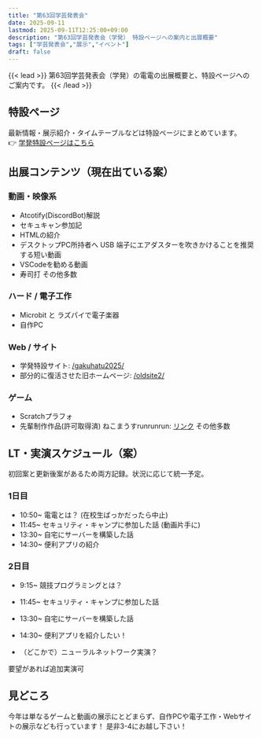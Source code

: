 ```yaml
---
title: "第63回学芸発表会"
date: 2025-09-11
lastmod: 2025-09-11T12:25:00+09:00
description: "第63回学芸発表会（学発） 特設ページへの案内と出展概要"
tags: ["学芸発表会","展示","イベント"]
draft: false
---
```


{{< lead >}}
第63回学芸発表会（学発）の電電の出展概要と、特設ページへのご案内です。
{{< /lead >}}

## 特設ページ
最新情報・展示紹介・タイムテーブルなどは特設ページにまとめています。<br>
👉 <a href="/gakuhatu2025/" target="_blank" rel="noopener">学発特設ページはこちら</a><br>

## 出展コンテンツ（現在出ている案）

### 動画・映像系
 - Atcotify(DiscordBot)解説
 - セキュキャン参加記
 - HTMLの紹介
 - デスクトップPC所持者へ USB 端子にエアダスターを吹きかけることを推奨する短い動画
 - VSCodeを勧める動画
 - 寿司打
 その他多数

### ハード / 電子工作
 - Microbit と ラズパイで電子楽器
 - 自作PC

### Web / サイト
 - 学発特設サイト: <a href="/gakuhatu2025/" target="_blank" rel="noopener">/gakuhatu2025/</a>
 - 部分的に復活させた旧ホームページ: <a href="/oldsite2/" target="_blank" rel="noopener">/oldsite2/</a>

### ゲーム
 - Scratchプラフォ
 - 先輩制作作品(許可取得済) ねこまうすrunrunrun: <a href="https://toincomputerassociation.github.io/ToinFes2025/nekomouth2.html" target="_blank" rel="noopener">リンク</a>
 その他多数

## LT・実演スケジュール（案）
初回案と更新後案があるため両方記録。状況に応じて統一予定。

### 1日目
- 10:50~ 電電とは？ (在校生ばっかだったら中止)
- 11:45~ セキュリティ・キャンプに参加した話 (動画片手に)
- 13:30~ 自宅にサーバーを構築した話
- 14:30~ 便利アプリの紹介

### 2日目
- 9:15~ 競技プログラミングとは？
- 11:45~ セキュリティ・キャンプに参加した話
- 13:30~ 自宅にサーバーを構築した話
- 14:30~ 便利アプリを紹介したい！

- （どこかで）ニューラルネットワーク実演？

要望があれば追加実演可

## 見どころ
今年は単なるゲームと動画の展示にとどまらず、自作PCや電子工作・Webサイトの展示なども行っています！
是非3-4にお越し下さい！

